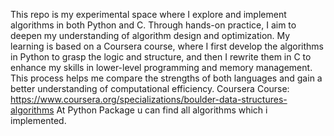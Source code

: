 This repo is my experimental space where I explore and implement algorithms in both Python and C. Through hands-on practice, I aim to deepen my understanding of algorithm design and optimization.
My learning is based on a Coursera course, where I first develop the algorithms in Python to grasp the logic and structure, and then I rewrite them in C to enhance my skills in lower-level 
programming and memory management. This process helps me compare the strengths of both languages and gain a better understanding of computational efficiency.
Coursera Course: https://www.coursera.org/specializations/boulder-data-structures-algorithms
At Python Package u can find all algorithms which i implemented. 
